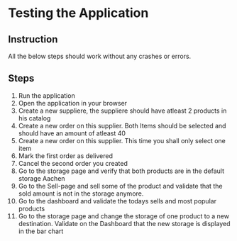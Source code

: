 # Testing the Application

## Instruction
All the below steps should work without any crashes or errors.

## Steps
1. Run the application
2. Open the application in your browser
3. Create a new suppliere, the suppliere should have atleast 2 products in his catalog
4. Create a new order on this supplier. Both Items should be selected and should have an amount of atleast 40
5. Create a new order on this supplier. This time you shall only select one item
6. Mark the first order as delivered
7. Cancel the second order you created
8. Go to the storage page and verify that both products are in the default storage Aachen
9. Go to the Sell-page and sell some of the product and validate that the sold amount is not in the storage anymore.
10. Go to the dashboard and validate the todays sells and most popular products
11. Go to the storage page and change the storage of one product to a new destination. Validate on the Dashboard that the new storage is displayed in the bar chart